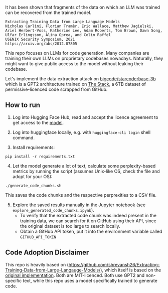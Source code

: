 It has been shown that fragments of the data on which an LLM was trained can be recovered from the trained model.

    Extracting Training Data from Large Language Models
    Nicholas Carlini, Florian Tramèr, Eric Wallace, Matthew Jagielski, Ariel Herbert-Voss, Katherine Lee, Adam Roberts, Tom Brown, Dawn Song, Ulfar Erlingsson, Alina Oprea, and Colin Raffel
    USENIX Security Symposium, 2021
    https://arxiv.org/abs/2012.07805

This repo focuses on LLMs for code generation.
Many companies are training their own LLMs on proprietary codebases nowadays.
Naturally, they might want to give public access to the model without leaking their codebase.

Let's implement the data extraction attack on [bigcode/starcoderbase-3b](https://huggingface.co/bigcode/starcoderbase-3b) which is a GPT2 architecture trained on [The Stack](https://huggingface.co/datasets/bigcode/the-stack), a 6TB dataset of permissive-licenced code scrapped from GitHub.

## How to run

1. Log into Hugging Face Hub, read and accept the licence agreement to get access
   to the [model](https://huggingface.co/bigcode/starcoderbase-3b).

2. Log into huggingface locally, e.g. with `huggingface-cli login` shell
   command.

3. Install requirements:
```
pip install -r requirements.txt
```

4. Let the model generate a lot of text, calculate some perplexity-based
    metrics by running the script (assumes Unix-like OS, check the file and adopt for your OS):
```
./generate_code_chunks.sh
```
This saves the code chunks and the respective perprexities to a CSV file.

5. Explore the saved results manually in the Jupyter notebook (see `explore_generated_code_chunks.ipynb`).
    - To verify that the extracted code chunk was indeed present in the training data, we can search for it on GitHub using their API, since the original dataset is too large to search locally.
    - Obtain a GitHub API token, put it into the environment variable called `GITHUB_API_TOKEN`

## Code Adoption Disclaimer

This repo is heavily based on (https://github.com/shreyansh26/Extracting-Training-Data-from-Large-Langauge-Models/), which itself is based on the [original implementation](https://github.com/ftramer/LM_Memorization/extraction.py).
Both are MIT-licenced.
Both use GPT2 and non-specific text, while this repo uses a model specifically trained to generate code.
